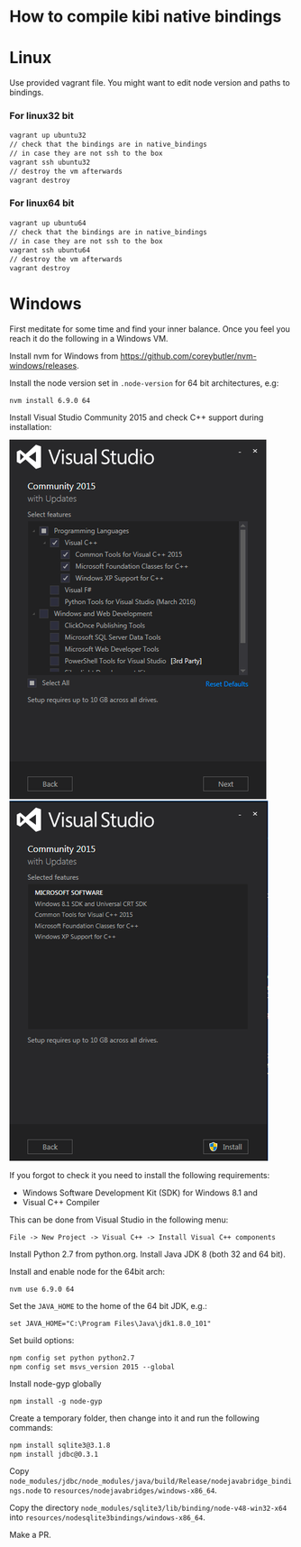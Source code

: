 How to compile kibi native bindings
===================================

# Linux 

Use provided vagrant file.
You might want to edit node version and paths to bindings.

### For linux32 bit 

```
vagrant up ubuntu32
// check that the bindings are in native_bindings
// in case they are not ssh to the box 
vagrant ssh ubuntu32
// destroy the vm afterwards
vagrant destroy
```

### For linux64 bit 

```
vagrant up ubuntu64
// check that the bindings are in native_bindings
// in case they are not ssh to the box 
vagrant ssh ubuntu64
// destroy the vm afterwards
vagrant destroy
```


# Windows 

First meditate for some time and find your inner balance.
Once you feel you reach it do the following in a Windows VM.

Install nvm for Windows from https://github.com/coreybutler/nvm-windows/releases.

Install the node version set in `.node-version` for 64 bit architectures, e.g:

```
nvm install 6.9.0 64
```

Install Visual Studio Community 2015 and check C++ support during installation:

![image](screenshots/1.png)
![image](screenshots/2.png)

If you forgot to check it you need to install the following requirements:

- Windows Software Development Kit (SDK) for Windows 8.1 and 
- Visual C++ Compiler 

This can be done from Visual Studio in the following menu:

```
File -> New Project -> Visual C++ -> Install Visual C++ components
```

Install Python 2.7 from python.org.
Install Java JDK 8 (both 32 and 64 bit).

Install and enable node for the 64bit arch:

```
nvm use 6.9.0 64
```

Set the `JAVA_HOME` to the home of the 64 bit JDK, e.g.:

```
set JAVA_HOME="C:\Program Files\Java\jdk1.8.0_101"
```

Set build options:

```
npm config set python python2.7
npm config set msvs_version 2015 --global
```

Install node-gyp globally

```
npm install -g node-gyp
```

Create a temporary folder, then change into it and run the following commands:

```
npm install sqlite3@3.1.8
npm install jdbc@0.3.1
```

Copy `node_modules/jdbc/node_modules/java/build/Release/nodejavabridge_bindings.node` to `resources/nodejavabridges/windows-x86_64`.

Copy the directory `node_modules/sqlite3/lib/binding/node-v48-win32-x64` into `resources/nodesqlite3bindings/windows-x86_64`.

Make a PR.
